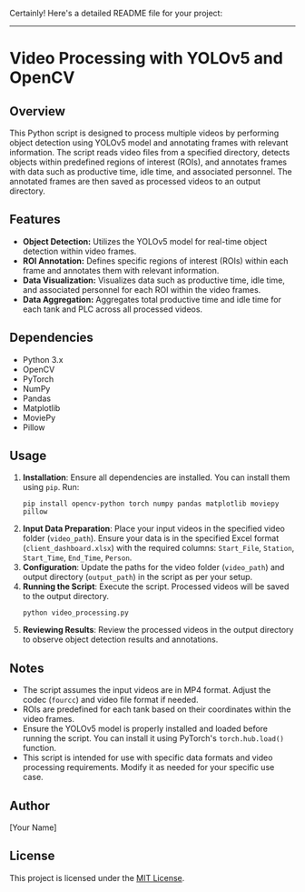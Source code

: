 Certainly! Here's a detailed README file for your project:

---

# Video Processing with YOLOv5 and OpenCV

## Overview
This Python script is designed to process multiple videos by performing object detection using YOLOv5 model and annotating frames with relevant information. The script reads video files from a specified directory, detects objects within predefined regions of interest (ROIs), and annotates frames with data such as productive time, idle time, and associated personnel. The annotated frames are then saved as processed videos to an output directory.

## Features
- **Object Detection:** Utilizes the YOLOv5 model for real-time object detection within video frames.
- **ROI Annotation:** Defines specific regions of interest (ROIs) within each frame and annotates them with relevant information.
- **Data Visualization:** Visualizes data such as productive time, idle time, and associated personnel for each ROI within the video frames.
- **Data Aggregation:** Aggregates total productive time and idle time for each tank and PLC across all processed videos.

## Dependencies
- Python 3.x
- OpenCV
- PyTorch
- NumPy
- Pandas
- Matplotlib
- MoviePy
- Pillow

## Usage
1. **Installation**: Ensure all dependencies are installed. You can install them using `pip`. Run:
   ```
   pip install opencv-python torch numpy pandas matplotlib moviepy pillow
   ```
2. **Input Data Preparation**: Place your input videos in the specified video folder (`video_path`). Ensure your data is in the specified Excel format (`client_dashboard.xlsx`) with the required columns: `Start_File`, `Station`, `Start_Time`, `End_Time`, `Person`.
3. **Configuration**: Update the paths for the video folder (`video_path`) and output directory (`output_path`) in the script as per your setup.
4. **Running the Script**: Execute the script. Processed videos will be saved to the output directory.
   ```
   python video_processing.py
   ```
5. **Reviewing Results**: Review the processed videos in the output directory to observe object detection results and annotations.

## Notes
- The script assumes the input videos are in MP4 format. Adjust the codec (`fourcc`) and video file format if needed.
- ROIs are predefined for each tank based on their coordinates within the video frames.
- Ensure the YOLOv5 model is properly installed and loaded before running the script. You can install it using PyTorch's `torch.hub.load()` function.
- This script is intended for use with specific data formats and video processing requirements. Modify it as needed for your specific use case.

## Author
[Your Name]

## License
This project is licensed under the [MIT License](LICENSE).

